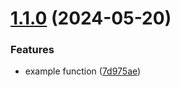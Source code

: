 # [1.1.0](https://github.com/mczapkowicz/samantic-release/compare/v1.0.0...v1.1.0) (2024-05-20)


### Features

* example function ([7d975ae](https://github.com/mczapkowicz/samantic-release/commit/7d975aeeb10e509bbd2f9080429f458ff59b21bd))
